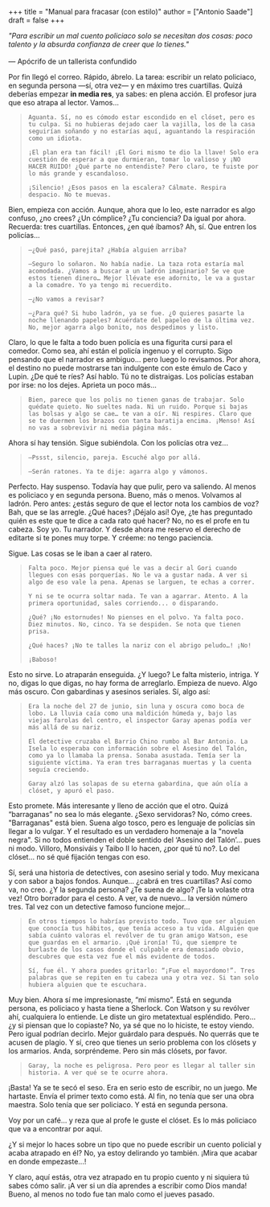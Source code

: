 +++
title = "Manual para fracasar (con estilo)"
author = ["Antonio Saade"]
draft = false
+++

<div class="verse">

_"Para escribir un mal cuento policiaco solo se necesitan dos cosas: poco talento y la absurda confianza de creer que lo tienes."_<br />
<br />
— Apócrifo de un tallerista confundido<br />

</div>

Por fin llegó el correo. Rápido, ábrelo. La tarea: escribir un relato policiaco, en segunda persona —sí, otra vez— y en máximo tres cuartillas. Quizá deberías empezar **in media res**, ya sabes: en plena acción. El profesor jura que eso atrapa al lector. Vamos...

> `Aguanta. Sí, no es cómodo estar escondido en el clóset, pero es tu culpa. Si no hubieras dejado caer la vajilla, los de la casa seguirían soñando y no estarías aquí, aguantando la respiración como un idiota.`
>
> `¡El plan era tan fácil! ¡El Gori mismo te dio la llave! Solo era cuestión de esperar a que durmieran, tomar lo valioso y ¡NO HACER RUIDO! ¿Qué parte no entendiste? Pero claro, te fuiste por lo más grande y escandaloso.`
>
> `¡Silencio! ¿Esos pasos en la escalera? Cálmate. Respira despacio. No te muevas.`

Bien, empieza con acción. Aunque, ahora que lo leo, este narrador es algo confuso, ¿no crees? ¿Un cómplice? ¿Tu conciencia? Da igual por ahora. Recuerda: tres cuartillas. Entonces, ¿en qué íbamos? Ah, sí. Que entren los policías...

> `—¿Qué pasó, parejita? ¿Había alguien arriba?`
>
> `—Seguro lo soñaron. No había nadie. La taza rota estaría mal acomodada. ¿Vamos a buscar a un ladrón imaginario? Se ve que estos tienen dinero… Mejor llévate ese adornito, le va a gustar a la comadre. Yo ya tengo mi recuerdito.`
>
> `—¿No vamos a revisar?`
>
> `—¿Para qué? Si hubo ladrón, ya se fue. ¿O quieres pasarte la noche llenando papeles? Acuérdate del papeleo de la última vez. No, mejor agarra algo bonito, nos despedimos y listo.`

Claro, lo que le falta a todo buen policía es una figurita cursi para el comedor. Como sea, ahí están el policía ingenuo y el corrupto. Sigo pensando que el narrador es ambiguo… pero luego lo revisamos. Por ahora, el destino no puede mostrarse tan indulgente con este émulo de Caco y Lupin. ¿De qué te ríes? Así hablo. Tú no te distraigas. Los policías estaban por irse: no los dejes. Aprieta un poco más...

> `Bien, parece que los polis no tienen ganas de trabajar. Solo quédate quieto. No sueltes nada. Ni un ruido. Porque si bajas las bolsas y algo se cae… te van a oír. Ni respires. Claro que se te duermen los brazos con tanta baratija encima. ¡Menso! Así no vas a sobrevivir ni media página más.`

Ahora sí hay tensión. Sigue subiéndola. Con los policías otra vez...

> `—Pssst, silencio, pareja. Escuché algo por allá.`
>
> `—Serán ratones. Ya te dije: agarra algo y vámonos.`

Perfecto. Hay suspenso. Todavía hay que pulir, pero va saliendo. Al menos es policiaco y en segunda persona. Bueno, más o menos. Volvamos al ladrón. Pero antes: ¿estás seguro de que el lector nota los cambios de voz? Bah, que se las arregle. ¿Qué haces? ¡Déjalo así! Oye, ¿te has preguntado quién es este que te dice a cada rato qué hacer? No, no es el profe en tu cabeza. Soy yo. Tu narrador. Y desde ahora me reservo el derecho de editarte si te pones muy torpe. Y créeme: no tengo paciencia.

Sigue. Las cosas se le iban a caer al ratero.

> `Falta poco. Mejor piensa qué le vas a decir al Gori cuando llegues con esas porquerías. No le va a gustar nada. A ver si algo de eso vale la pena. Apenas se larguen, te echas a correr.`
>
> `Y ni se te ocurra soltar nada. Te van a agarrar. Atento. A la primera oportunidad, sales corriendo... o disparando.`
>
> `¿Qué? ¡No estornudes! No pienses en el polvo. Ya falta poco. Diez minutos. No, cinco. Ya se despiden. Se nota que tienen prisa.`
>
> `¿Qué haces? ¡No te talles la nariz con el abrigo peludo…! ¡No!`
>
> `¡Baboso!`

Esto no sirve. Lo atraparán enseguida. ¿Y luego? Le falta misterio, intriga. Y no, digas lo que digas, no hay forma de arreglarlo. Empieza de nuevo. Algo más oscuro. Con gabardinas y asesinos seriales. Sí, algo así:

> `Era la noche del 27 de junio, sin luna y oscura como boca de lobo. La lluvia caía como una maldición húmeda y, bajo las viejas farolas del centro, el inspector Garay apenas podía ver más allá de su nariz.`
>
> `El detective cruzaba el Barrio Chino rumbo al Bar Antonio. La Isela lo esperaba con información sobre el Asesino del Talón, como ya lo llamaba la prensa. Sonaba asustada. Temía ser la siguiente víctima. Ya eran tres barraganas muertas y la cuenta seguía creciendo.`
>
> `Garay alzó las solapas de su eterna gabardina, que aún olía a clóset, y apuró el paso.`

Esto promete. Más interesante y lleno de acción que el otro. Quizá “barraganas” no sea lo más elegante. ¿Sexo servidoras? No, cómo crees. "Barraganas" está bien. Suena algo tosco, pero es lenguaje de policías sin llegar a lo vulgar. Y el resultado es un verdadero homenaje a la "novela negra". Si no todos entienden el doble sentido del ‘Asesino del Talón’... pues ni modo. Villoro, Monsiváis y Taibo II lo hacen, ¿por qué tú no?. Lo del clóset... no sé qué fijación tengas con eso.

Sí, será una historia de detectives, con asesino serial y todo. Muy mexicana y con sabor a bajos fondos. Aunque... ¿cabrá en tres cuartillas? Así como va, no creo. ¿Y la segunda persona? ¿Te suena de algo? ¡Te la volaste otra vez! Otro borrador para el cesto. A ver, va de nuevo… la versión número tres. Tal vez con un detective famoso funcione mejor...

> `En otros tiempos lo habrías previsto todo. Tuvo que ser alguien que conocía tus hábitos, que tenía acceso a tu vida. Alguien que sabía cuánto valoras el revólver de tu gran amigo Watson, ese que guardas en el armario. ¡Qué ironía! Tú, que siempre te burlaste de los casos donde el culpable era demasiado obvio, descubres que esta vez fue el más evidente de todos.`
>
> `Sí, fue él. Y ahora puedes gritarlo: “¡Fue el mayordomo!”. Tres palabras que se repiten en tu cabeza una y otra vez. Si tan solo hubiera alguien que te escuchara.`

Muy bien. Ahora sí me impresionaste, “mí mismo”. Está en segunda persona, es policiaco y hasta tiene a Sherlock. Con Watson y su revólver ahí, cualquiera lo entiende. Le diste un giro metatextual espléndido. Pero… ¿y si piensan que lo copiaste? No, ya sé que no lo hiciste, te estoy viendo. Pero igual podrían decirlo. Mejor guárdalo para después. No querrás que te acusen de plagio. Y sí, creo que tienes un serio problema con los clósets y los armarios. Anda, sorpréndeme. Pero sin más clósets, por favor.

> `Garay, la noche es peligrosa. Pero peor es llegar al taller sin historia. A ver qué se te ocurre ahora.`

¡Basta! Ya se te secó el seso. Era en serio esto de escribir, no un juego. Me hartaste. Envía el primer texto como está. Al fin, no tenía que ser una obra maestra. Solo tenía que ser policiaco. Y está en segunda persona.

Voy por un café… y reza que al profe le guste el clóset. Es lo más policiaco que va a encontrar por aquí.

¿Y si mejor lo haces sobre un tipo que no puede escribir un cuento policial y acaba atrapado en él? No, ya estoy delirando yo también. ¡Mira que acabar en donde empezaste...!

Y claro, aquí estás, otra vez atrapado en tu propio cuento y ni siquiera tú sabes cómo salir. ¡A ver si un día aprendes a escribir como Dios manda! Bueno, al menos no todo fue tan malo como el jueves pasado.
